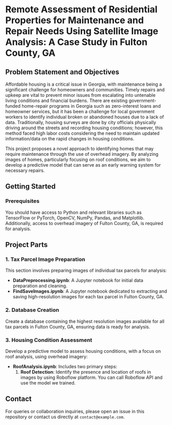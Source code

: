 # Remote Assessment of Residential Properties for Maintenance and Repair Needs Using Satellite Image Analysis: A Case Study in Fulton County, GA

## Problem Statement and Objectives
Affordable housing is a critical issue in Georgia, with maintenance being a significant challenge for homeowners and communities. Timely repairs and upkeep are vital to prevent minor issues from escalating into untenable living conditions and financial burdens. There are existing government-funded home-repair programs in Georgia such as zero-interest loans and homeowner services, but it has been a challenge for local government workers to identify individual broken or abandoned houses due to a lack of data. Traditionally, housing surveys are done by city officials physically driving around the streets and recording housing conditions; however, this method faced high labor costs considering the need to maintain updated information/data on the rapid changes in housing conditions. 

This project proposes a novel approach to identifying homes that may require maintenance through the use of overhead imagery. By analyzing images of homes, particularly focusing on roof conditions, we aim to develop a predictive model that can serve as an early warning system for necessary repairs.

## Getting Started

### Prerequisites
You should have access to Python and relevant libraries such as TensorFlow or PyTorch, OpenCV, NumPy, Pandas, and Matplotlib. Additionally, access to overhead imagery of Fulton County, GA, is required for analysis.

## Project Parts

### 1. Tax Parcel Image Preparation
This section involves preparing images of individual tax parcels for analysis:
- **DataPreprocessing.ipynb**: A Jupyter notebook for initial data preparation and cleaning.
- **FindSaveImages.ipynb**: A Jupyter notebook dedicated to extracting and saving high-resolution images for each tax parcel in Fulton County, GA.

### 2. Database Creation
Create a database containing the highest resolution images available for all tax parcels in Fulton County, GA, ensuring data is ready for analysis.

### 3. Housing Condition Assessment
Develop a predictive model to assess housing conditions, with a focus on roof analysis, using overhead imagery:
- **RoofAnalysis.ipynb**: Includes two primary steps:
   1. **Roof Detection**: Identify the presence and location of roofs in images by using Roboflow platform. You can call Roboflow API and use the model we trained.
 
 
## Contact
For queries or collaboration inquiries, please open an issue in this repository or contact us directly at `contact@example.com`.
